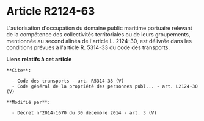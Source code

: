 # Article R2124-63

L'autorisation d'occupation du domaine public maritime portuaire relevant de la compétence des collectivités territoriales ou
de leurs groupements, mentionnée au second alinéa de l'article L. 2124-30, est délivrée dans les conditions prévues à
l'article R. 5314-33 du code des transports.

**Liens relatifs à cet article**

	**Cite**:

	  - Code des transports - art. R5314-33 (V)
	  - Code général de la propriété des personnes publ... - art. L2124-30 (V)

	**Modifié par**:

	  - Décret n°2014-1670 du 30 décembre 2014 - art. 3 (V)
